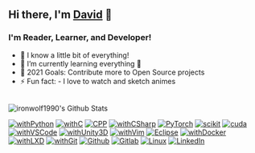 
<!-- <table>
  <tr>
    <td>You are visitor</td>
    <td><img src="https://profile-counter.glitch.me/ironwolf1990/count.svg" alt="" /></td>
  </tr>
</table> -->

<!-- ![Visitor Count](https://profile-counter.glitch.me/ironwolf1990/count.svg) -->
## Hi there, I'm [David][website] 👋

### I'm Reader, Learner, and Developer!
- 🔭 I know a little bit of everything!
- 🌱 I’m currently learning everything 🤣
- 🥅 2021 Goals: Contribute more to Open Source projects
- ⚡ Fun fact: - I love to watch and sketch animes

<br>

<img align="centre" alt="ironwolf1990's Github Stats" src="https://github-readme-stats.vercel.app/api?username=ironwolf1990&show_icons=true&theme=monokai&hide_border=true" />

<!-- [![Top Langs](https://github-readme-stats.vercel.app/api/top-langs/?username=ironwolf1990&hide=javascript,html)](https://github.com/ironwolf1990/github-readme-stats) -->

<br>

[![withPython](https://img.shields.io/badge/Python%20--3776AB?style=for-the-badge&logo=Python)]() [![withC](https://img.shields.io/badge/C%20--A8B9CC?style=for-the-badge&logo=C)]() [![CPP](https://img.shields.io/badge/C++%20--00599C?style=for-the-badge&logo=C%2B%2B)]() [![withCSharp](https://img.shields.io/badge/C%20--239120?style=for-the-badge&logo=C%20Sharp)]() [![PyTorch](https://img.shields.io/badge/PyTorch%20--EE4C2C?style=for-the-badge&logo=PyTorch)]() [![scikit](https://img.shields.io/badge/Scikit%20--F7931E?style=for-the-badge&logo=scikit-learn)]() [![cuda](https://img.shields.io/badge/Cuda%20--76B900?style=for-the-badge&logo=NVIDIA)]() [![withVSCode](https://img.shields.io/badge/Code%20--007ACC?style=for-the-badge&logo=Visual%20Studio%20Code)]() [![withUnity3D](https://img.shields.io/badge/Unity%20--000000?style=for-the-badge&logo=Unity)]() [![withVim](https://img.shields.io/badge/Vim%20--019733?style=for-the-badge&logo=Vim)]() [![Eclipse](https://img.shields.io/badge/Eclipse%20--2C2255?style=for-the-badge&logo=Eclipse%20IDE)]() [![withDocker](https://img.shields.io/badge/Docker%20--2496ED?style=for-the-badge&logo=Docker)]() [![withLXD](https://img.shields.io/badge/LXD%20--333333?style=for-the-badge&logo=Linux%20Containers)]() [![withGit](https://img.shields.io/badge/Git%20--F05032?style=for-the-badge&logo=Git)]() [![Github](https://img.shields.io/badge/Github%20--181717?style=for-the-badge&logo=Github)]() [![Gitlab](https://img.shields.io/badge/Gitlab%20--FCA121?style=for-the-badge&logo=Gitlab)]() [![Linux](https://img.shields.io/badge/Linux%20--FCC624?style=for-the-badge&logo=Linux)]() [![LinkedIn](https://img.shields.io/badge/LinkedIn%20--0A66C2?style=for-the-badge&logo=LinkedIn)](linkedin)

<!-- [![Ubuntu](https://img.shields.io/badge/Ubuntu%20--E95420?style=for-the-badge&logo=Ubuntu)]()  -->
<!-- [PyTorch](https://img.shields.io/badge/PyTorch%20--2C2255?style=for-the-badge&logo=PyTorch)]() -->
<!-- https://simpleicons.org/ -->

[website]: https://anshdaviddev.com/
[youtube]: https://www.youtube.com/channel/UC8SEKa2qg_vnxo-7AoKMA1w?view_as=subscriber
[linkedin]: https://www.linkedin.com/in/ansh-david-071b0354/
